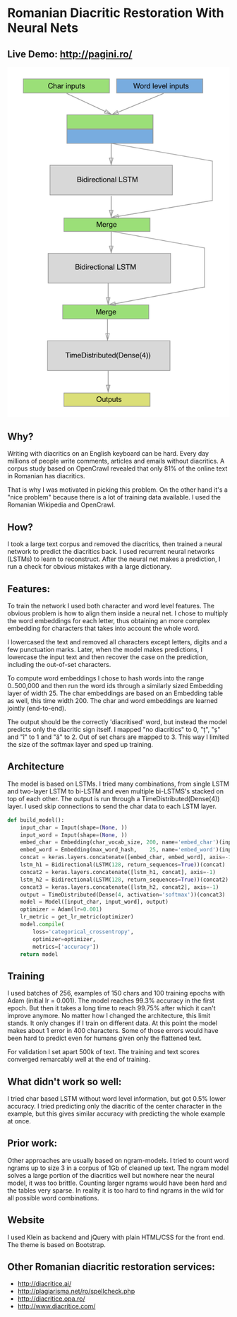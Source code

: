 # Romanian Diacritic Restoration With Neural Nets

## Live Demo: http://pagini.ro/

![Romanian Diacritic Restoration by Neural Nets](diacritic-restoration-lstm.png?raw=true "Romanian Diacritic Restoration by Neural Nets")

## Why?

Writing with diacritics on an English keyboard can be hard. Every day millions of people write comments, articles and emails without diacritics. A corpus study based on OpenCrawl revealed that only 81% of the online text in Romanian has diacritics.

That is why I was motivated in picking this problem. On the other hand it's a "nice problem" because there is a lot of training data available. I used the Romanian Wikipedia and OpenCrawl.
 
## How?

I took a large text corpus and removed the diacritics, then trained a neural network to predict the diacritics back. I used recurrent neural networks (LSTMs) to learn to reconstruct. After the neural net makes a prediction, I run a check for obvious mistakes with a large dictionary.

## Features:

To train the network I used both character and word level features. The obvious problem is how to align them inside a neural net. I chose to multiply the word embeddings for each letter, thus obtaining an more complex embedding for characters that takes into account the whole word. 

I lowercased the text and removed all characters except letters, digits and a few punctuation marks. Later, when the model makes predictions, I lowercase the input text and then recover the case on the prediction, including the out-of-set characters.

To compute word embeddings I chose to hash words into the range 0..500,000 and then run the word ids through a similarly sized Embedding layer of width 25. The char embeddings are based on an Embedding table as well, this time width 200. The char and word embeddings are learned jointly (end-to-end).

The output should be the correctly 'diacritised' word, but instead the model predicts only the diacritic sign itself. I mapped "no diacritics" to 0, "ț", "ș" and "î" to 1 and "ă" to 2. Out of set chars are mapped to 3. This way I limited the size of the softmax layer and sped up training.

## Architecture

The model is based on LSTMs. I tried many combinations, from single LSTM and two-layer LSTM to bi-LSTM and even multiple bi-LSTMS's stacked on top of each other. The output is run through a TimeDistributed(Dense(4)) layer. I used skip connections to send the char data to each LSTM layer.

```python
def build_model():
    input_char = Input(shape=(None, ))
    input_word = Input(shape=(None, ))
    embed_char = Embedding(char_vocab_size, 200, name='embed_char')(input_char)
    embed_word = Embedding(max_word_hash,    25, name='embed_word')(input_word)
    concat = keras.layers.concatenate([embed_char, embed_word], axis=-1)
    lstm_h1 = Bidirectional(LSTM(128, return_sequences=True))(concat)
    concat2 = keras.layers.concatenate([lstm_h1, concat], axis=-1)
    lstm_h2 = Bidirectional(LSTM(128, return_sequences=True))(concat2)
    concat3 = keras.layers.concatenate([lstm_h2, concat2], axis=-1)
    output = TimeDistributed(Dense(4, activation='softmax'))(concat3)
    model = Model([input_char, input_word], output)
    optimizer = Adam(lr=0.001)
    lr_metric = get_lr_metric(optimizer)
    model.compile(
        loss='categorical_crossentropy',
        optimizer=optimizer,
        metrics=['accuracy'])
    return model
```

## Training

I used batches of 256, examples of 150 chars and 100 training epochs with Adam (initial lr = 0.001). The model reaches 99.3% accuracy in the first epoch. But then it takes a long time to reach 99.75% after which it can't improve anymore. No matter how I changed the architecture, this limit stands. It only changes if I train on different data. At this point the model makes about 1 error in 400 characters. Some of those errors would have been hard to predict even for humans given only the flattened text.

For validation I set apart 500k of text. The training and text scores converged remarcably well at the end of training.
  
## What didn't work so well:

I tried char based LSTM without word level information, but got 0.5% lower accuracy. I tried predicting only the diacritic of the center character in the example, but this gives similar accuracy with predicting the whole example at once.

## Prior work:

Other approaches are usually based on ngram-models. I tried to count word ngrams up to size 3 in a corpus of 1Gb of cleaned up text. The ngram model solves a large portion of the diacritics well but nowhere near the neural model, it was too brittle. Counting larger ngrams would have been hard and the tables very sparse. In reality it is too hard to find ngrams in the wild for all possible word combinations.

## Website

I used Klein as backend and jQuery with plain HTML/CSS for the front end. The theme is based on Bootstrap.

## Other Romanian diacritic restoration services:
- http://diacritice.ai/
- http://plagiarisma.net/ro/spellcheck.php
- http://diacritice.opa.ro/
- http://www.diacritice.com/

